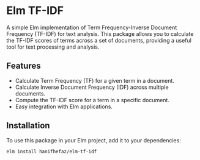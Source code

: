 # Elm TF-IDF

A simple Elm implementation of Term Frequency-Inverse Document Frequency (TF-IDF) for text analysis. This package allows you to calculate the TF-IDF scores of terms across a set of documents, providing a useful tool for text processing and analysis.

## Features

- Calculate Term Frequency (TF) for a given term in a document.
- Calculate Inverse Document Frequency (IDF) across multiple documents.
- Compute the TF-IDF score for a term in a specific document.
- Easy integration with Elm applications.

## Installation

To use this package in your Elm project, add it to your dependencies:

```bash
elm install hanifhefaz/elm-tf-idf
